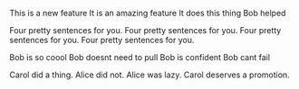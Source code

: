 This is a new feature
It is an amazing feature
It does this thing
Bob helped

Four pretty sentences for you.
Four pretty sentences for you.
Four pretty sentences for you.
Four pretty sentences for you.

Bob is so coool
Bob doesnt need to pull
Bob is confident
Bob cant fail

Carol did a thing.
Alice did not.
Alice was lazy.
Carol deserves a promotion.

